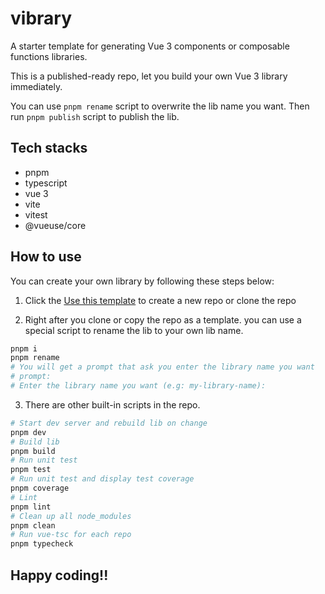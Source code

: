 # vibrary

A starter template for generating Vue 3 components or composable functions libraries.



This is a published-ready repo, let you build your own Vue 3 library immediately.

You can use `pnpm rename` script to overwrite the lib name you want.
Then run `pnpm publish` script to publish the lib.

## Tech stacks

- pnpm
- typescript
- vue 3
- vite
- vitest
- @vueuse/core

## How to use

You can create your own library by following these steps below:

1. Click the [Use this template](https://github.com/vue-final/lib/generate) to create a new repo or clone the repo

2. Right after you clone or copy the repo as a template. you can use a special script to rename the lib to your own lib name.

```bash
pnpm i
pnpm rename
# You will get a prompt that ask you enter the library name you want
# prompt: 
# Enter the library name you want (e.g: my-library-name):  
```

3. There are other built-in scripts in the repo.

```bash
# Start dev server and rebuild lib on change
pnpm dev
# Build lib
pnpm build
# Run unit test
pnpm test
# Run unit test and display test coverage
pnpm coverage
# Lint
pnpm lint
# Clean up all node_modules
pnpm clean
# Run vue-tsc for each repo
pnpm typecheck
```

## Happy coding!!
